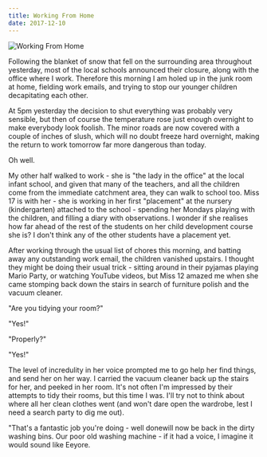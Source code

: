 ```yaml
---
title: Working From Home
date: 2017-12-10
---
```


![Working From Home](https://source.unsplash.com/-m88z7ily-w/1600x900)

Following the blanket of snow that fell on the surrounding area throughout yesterday, most of the local schools announced their closure, along with the office where I work. Therefore this morning I am holed up in the junk room at home, fielding work emails, and trying to stop our younger children decapitating each other.

At 5pm yesterday the decision to shut everything was probably very sensible, but then of course the temperature rose just enough overnight to make everybody look foolish. The minor roads are now covered with a couple of inches of slush, which will no doubt freeze hard overnight, making the return to work tomorrow far more dangerous than today.

Oh well.

My other half walked to work - she is "the lady in the office" at the local infant school, and given that many of the teachers, and all the children come from the immediate catchment area, they can walk to school too. Miss 17 is with her - she is working in her first "placement" at the nursery (kindergarten) attached to the school - spending her Mondays playing with the children, and filling a diary with observations. I wonder if she realises how far ahead of the rest of the students on her child development course she is? I don't think any of the other students have a placement yet.

After working through the usual list of chores this morning, and batting away any outstanding work email, the children vanished upstairs. I thought they might be doing their usual trick - sitting around in their pyjamas playing Mario Party, or watching YouTube videos, but Miss 12 amazed me when she came stomping back down the stairs in search of furniture polish and the vacuum cleaner.

"Are you tidying your room?"

"Yes!"

"Properly?"

"Yes!"

The level of incredulity in her voice prompted me to go help her find things, and send her on her way. I carried the vacuum cleaner back up the stairs for her, and peeked in her room. It's not often I'm impressed by their attempts to tidy their rooms, but this time I was. I'll try not to think about where all her clean clothes went (and won't dare open the wardrobe, lest I need a search party to dig me out).

"That's a fantastic job you're doing - well donewill now be back in the dirty washing bins. Our poor old washing machine - if it had a voice, I imagine it would sound like Eeyore.